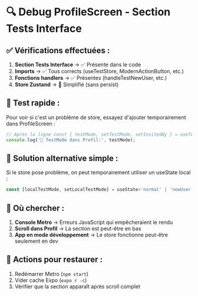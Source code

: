 # 🔍 Debug ProfileScreen - Section Tests Interface

## ✅ Vérifications effectuées :

1. **Section Tests Interface** → ✅ Présente dans le code
2. **Imports** → ✅ Tous corrects (useTestStore, ModernActionButton, etc.)
3. **Fonctions handlers** → ✅ Présentes (handleTestNewUser, etc.)
4. **Store Zustand** → 🔧 Simplifié (sans persist) 

## 🧪 Test rapide :

Pour voir si c'est un problème de store, essayez d'ajouter temporairement dans ProfileScreen :

```jsx
// Après la ligne const { testMode, setTestMode, setInvitedBy } = useTestStore();
console.log('🧪 TestMode dans Profil:', testMode);
```

## 🔧 Solution alternative simple :

Si le store pose problème, on peut temporairement utiliser un useState local :

```jsx
const [localTestMode, setLocalTestMode] = useState<'normal' | 'newUser' | 'invited'>('normal');
```

## 📱 Où chercher :

1. **Console Metro** → Erreurs JavaScript qui empêcheraient le rendu
2. **Scroll dans Profil** → La section est peut-être en bas
3. **App en mode développement** → Le store fonctionne peut-être seulement en dev

## 🚀 Actions pour restaurer :

1. Redémarrer Metro (`npm start`)
2. Vider cache Expo (`expo r -c`)
3. Vérifier que la section apparaît après scroll complet